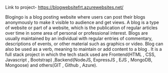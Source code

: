 Link to project-
https://blogwebsitefrt.azurewebsites.net/




Blogingo is a blog posting website where users can post their blogs anonymously to make it visible to audience and get views. A blog is a type of website or part of a  website, which is the publication of regular articles over time in some area of personal or professional interest. Blogs are usually maintained by an individual with regular entries of commentary, descriptions of events, or other material such as graphics or video. Blog can also be used as a verb, meaning to maintain or add content to a blog . 
It is a full stack project in which the tech stack used are Frontend(HTML , CSS, Javascript , Bootstrap) ,Backend(NodeJS, ExpressJS , EJS , MongoDB, Mongoose) and others(GIT , Github , Azure).
